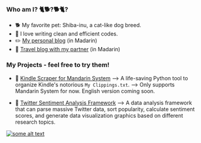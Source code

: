### Who am I? 🐈🐕?🐕🐈?
- 🐕 My favorite pet: Shiba-inu, a cat-like dog breed.
- 🚿 I love writing clean and efficient codes.
- ✏️ [My personal blog](https://shiba.meowshiba.com/) (in Madarin)
- 🌄 [Travel blog with my partner](https://meowshiba.com/) (in Madarin)

### My Projects - feel free to try them!
- 📘 [Kindle Scraper for Mandarin System](https://github.com/xwshiba/kindle_scraper_zh)
  --> A life-saving Python tool to organize Kindle's notorious `My Clippings.txt`. 
  --> Only supports Mandarin System for now. English version coming soon.
  
- 💬 [Twitter Sentiment Analysis Framework](https://github.com/xwshiba/twitter-sentiment-analysis)
  --> A data analysis framework that can parse massive Twitter data, sort popularity, calculate sentiment scores, and generate data visualization graphics based on different research topics.
  
[![some alt text](https://www.randos.online/u/xwshiba)](https://randos.online/u/xwshiba/next)

<!--
**xwshiba/xwshiba** is a ✨ _special_ ✨ repository because its `README.md` (this file) appears on your GitHub profile.

Here are some ideas to get you started:

- 🔭 I’m currently working on ...
- 🌱 I’m currently learning ...
- 👯 I’m looking to collaborate on ...
- 🤔 I’m looking for help with ...
- 💬 Ask me about ...
- 📫 How to reach me: ...
- 😄 Pronouns: ...
- ⚡ Fun fact: ...
-->
